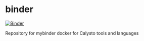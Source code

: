 # binder

[![Binder](http://mybinder.org/badge.svg)](http://mybinder.org/repo/Calysto/binder)

Repository for mybinder docker for Calysto tools and languages
